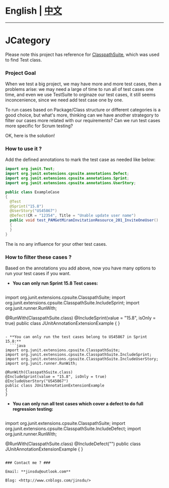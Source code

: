 # English | [中文](Chinese.md) #

----------

# JCategory #


Please note this project has reference for [ClasspathSuite](https://github.com/takari/takari-cpsuite), which was used to find Test class.


### Project Goal ###

When we test a big project, we may have more and more test cases, then a problems arise: we may need a large of time to run all of test cases one time, and even we use TestSuite to orginaze our test cases, it still seems inconcenience, since we need add test case one by one.

To run cases based on Package/Class structure or different categories is a good choice, but what's more, thinking can we have another strategory to filter our cases more related with our requirements? Can we run test cases more specific for Scrum testing?

OK, here is the solution!
 
### How to use it ? ###

Add the defined annotations to mark the test case as needed like below:

```java
import org.junit.Test;
import org.junit.extensions.cpsuite.annotations.Defect;
import org.junit.extensions.cpsuite.annotations.Sprint;
import org.junit.extensions.cpsuite.annotations.UserStory;

public class ExampleCase
{
  @Test
  @Sprint("15.8")
  @UserStory("US45867")
  @Defect(CR = "12354", Title = "Unable update user name")
  public void test_PAMGetMiramInvitationResource_201_InviteOneUser()
  {
  }
}
```

The is no any influence for your other test cases.

 
### How to filter these cases ? ###

Based on the annotations you add above, now you have many options to run your test cases if you want.

- **You can only run Sprint 15.8 Test cases:**
  ```java
import org.junit.extensions.cpsuite.ClasspathSuite;
import org.junit.extensions.cpsuite.ClasspathSuite.IncludeSprint;
import org.junit.runner.RunWith;

@RunWith(ClasspathSuite.class)
@IncludeSprint(value = "15.8", isOnly = true)
public class JUnitAnnotationExtensionExample
{
}
```

- **You can only run the test cases belong to US45867 in Sprint 15.8:**
  ```java
import org.junit.extensions.cpsuite.ClasspathSuite;
import org.junit.extensions.cpsuite.ClasspathSuite.IncludeSprint;
import org.junit.extensions.cpsuite.ClasspathSuite.IncludeUserStory;
import org.junit.runner.RunWith;

@RunWith(ClasspathSuite.class)
@IncludeSprint(value = "15.8", isOnly = true)
@IncludeUserStory("US45867")
public class JUnitAnnotationExtensionExample
{
}
```

- **You can only run all test cases which cover a defect to do full regression testing:**
  ```java
import org.junit.extensions.cpsuite.ClasspathSuite;
import org.junit.extensions.cpsuite.ClasspathSuite.IncludeDefect;
import org.junit.runner.RunWith;

@RunWith(ClasspathSuite.class)
@IncludeDefect("")
public class JUnitAnnotationExtensionExample
{
}
```

### Contact me ? ###

Email: **jinsdu@outlook.com** 

Blog: <http://www.cnblogs.com/jinsdu/>
